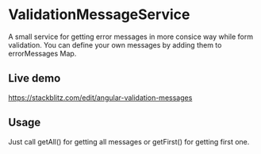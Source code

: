 # ValidationMessageService

A small service for getting error messages in more consice way while form validation. 
You can define your own messages by adding them to errorMessages Map.

## Live demo

https://stackblitz.com/edit/angular-validation-messages

## Usage

Just call getAll() for getting all messages or getFirst() for getting first one.
